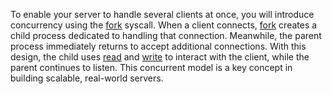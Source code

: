 To enable your server to handle several clients at once, you will introduce concurrency using the [fork](https://man7.org/linux/man-pages/man2/fork.2.html) syscall.
When a client connects, [fork](https://man7.org/linux/man-pages/man2/fork.2.html) creates a child process dedicated to handling that connection.
Meanwhile, the parent process immediately returns to accept additional connections.
With this design, the child uses [read](https://man7.org/linux/man-pages/man2/read.2.html) and [write](https://man7.org/linux/man-pages/man2/write.2.html) to interact with the client, while the parent continues to listen.
This concurrent model is a key concept in building scalable, real-world servers.
